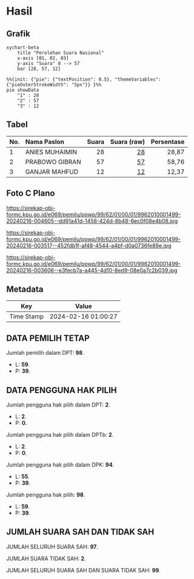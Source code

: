 # Hasil

## Grafik

```mermaid
xychart-beta
    title "Perolehan Suara Nasional"
    x-axis [01, 02, 03]
    y-axis "Suara" 0 --> 57
    bar [28, 57, 12]
```

```mermaid
%%{init: {"pie": {"textPosition": 0.5}, "themeVariables": {"pieOuterStrokeWidth": "5px"}} }%%
pie showData
    "1" : 28
    "2" : 57
    "3" : 12
```

## Tabel

| No. | Nama Paslon    | Suara | Suara (raw) | Persentase |
|:--- |:-------------- | -----:| -----------:| ----------:|
| 1   | ANIES MUHAIMIN | 28    | [28][p-1]   | 28,87      |
| 2   | PRABOWO GIBRAN | 57    | [57][p-2]   | 58,76      |
| 3   | GANJAR MAHFUD  | 12    | [12][p-3]   | 12,37      |


[p-1]: https://github.com/gigit-pemilu/pemilu-2024/blob/main/pilpres/hitung-suara/sub/99-luar-negeri/sub/62-kuala-lumpur-malaysia/sub/01-kuala-lumpur-malaysia/sub/0001-kuala-lumpur-malaysia/sub/499-tps-186/sub/paslon-1.txt
[p-2]: https://github.com/gigit-pemilu/pemilu-2024/blob/main/pilpres/hitung-suara/sub/99-luar-negeri/sub/62-kuala-lumpur-malaysia/sub/01-kuala-lumpur-malaysia/sub/0001-kuala-lumpur-malaysia/sub/499-tps-186/sub/paslon-2.txt
[p-3]: https://github.com/gigit-pemilu/pemilu-2024/blob/main/pilpres/hitung-suara/sub/99-luar-negeri/sub/62-kuala-lumpur-malaysia/sub/01-kuala-lumpur-malaysia/sub/0001-kuala-lumpur-malaysia/sub/499-tps-186/sub/paslon-3.txt

## Foto C Plano

https://sirekap-obj-formc.kpu.go.id/e069/pemilu/ppwp/99/62/01/00/01/9962010001499-20240216-004605--dd91a41d-1458-424d-8b48-6ec0f08e4b08.jpg

https://sirekap-obj-formc.kpu.go.id/e069/pemilu/ppwp/99/62/01/00/01/9962010001499-20240216-003517--452fdb1f-af48-4544-a4bf-d0a0736fe89e.jpg

https://sirekap-obj-formc.kpu.go.id/e069/pemilu/ppwp/99/62/01/00/01/9962010001499-20240216-003606--e3fecb7a-a445-4d10-8ed9-08e0a7c2b039.jpg


## Metadata

| Key        | Value               |
| ---------- | ------------------- |
| Time Stamp | 2024-02-16 01:00:27 |


## DATA PEMILIH TETAP

Jumlah pemilih dalam DPT: **98**.
 * L: **59**.
 * P: **39**.

## DATA PENGGUNA HAK PILIH

Jumlah pengguna hak pilih dalam DPT: **2**.
 * L: **2**.
 * P: **0**.

Jumlah pengguna hak pilih dalam DPTb: **2**.
 * L: **2**.
 * P: **0**.

Jumlah pengguna hak pilih dalam DPK: **94**.
 * L: **55**.
 * P: **39**.

Jumlah pengguna hak pilih: **98**.
 * L: **59**.
 * P: **39**.

## JUMLAH SUARA SAH DAN TIDAK SAH

JUMLAH SELURUH SUARA SAH: **97**.

JUMLAH SUARA TIDAK SAH: **2**.

JUMLAH SELURUH SUARA SAH DAN SUARA TIDAK SAH: **99**.


